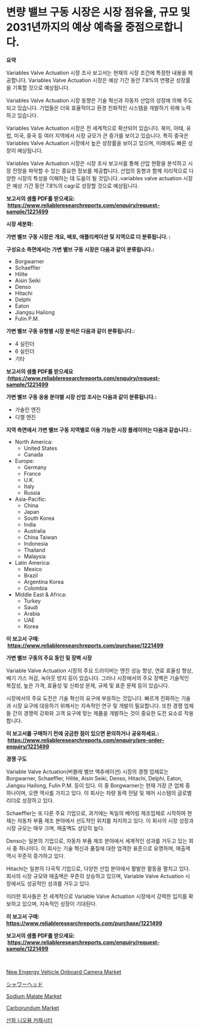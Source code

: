 <p><h1>변량 밸브 구동 시장은 시장 점유율, 규모 및 2031년까지의 예상 예측을 중점으로합니다.</h1></p><p><strong>요약</strong></p>
<p><p>Variables Valve Actuation 시장 조사 보고서는 현재의 시장 조건에 특정한 내용을 제공합니다. Variables Valve Actuation 시장은 예상 기간 동안 7.8%의 연평균 성장률을 기록할 것으로 예상됩니다.</p><p>Variables Valve Actuation 시장 동향은 기술 혁신과 자동차 산업의 성장에 의해 주도되고 있습니다. 기업들은 더욱 효율적이고 환경 친화적인 시스템을 개발하기 위해 노력하고 있습니다.</p><p>Variables Valve Actuation 시장은 전 세계적으로 확산되어 있습니다. 북미, 아태, 유럽, 미국, 중국 등 여러 지역에서 시장 규모가 큰 증가를 보이고 있습니다. 특히 중국은 Variables Valve Actuation 시장에서 높은 성장률을 보이고 있으며, 미래에도 빠른 성장이 예상됩니다.</p><p>Variables Valve Actuation 시장은 시장 조사 보고서를 통해 산업 현황을 분석하고 시장 전망을 파악할 수 있는 중요한 정보를 제공합니다. 산업의 동향과 함께 지리적으로 다양한 시장의 특성을 이해하는 데 도움이 될 것입니다..variables valve actuation 시장은 예상 기간 동안 7.8%의 cagr로 성장할 것으로 예상됩니다.</p></p>
<p><strong>보고서의 샘플 PDF를 받으세요: &nbsp;<a href="https://www.reliableresearchreports.com/enquiry/request-sample/1221499">https://www.reliableresearchreports.com/enquiry/request-sample/1221499</a></strong></p>
<p><strong>시장 세분화:</strong></p>
<p><strong> 가변 밸브 구동 시장은 개요, 배포, 애플리케이션 및 지역으로 더 분류됩니다. :</strong></p>
<p><strong>구성요소 측면에서는 가변 밸브 구동 시장은 다음과 같이 분류됩니다.:</strong></p>
<p><ul><li>Borgwarner</li><li>Schaeffler</li><li>Hilite</li><li>Aisin Seiki</li><li>Denso</li><li>Hitachi</li><li>Delphi</li><li>Eaton</li><li>Jiangsu Hailong</li><li>Fulin P.M.</li></ul></p>
<p><strong> 가변 밸브 구동 유형별 시장 분석은 다음과 같이 분류됩니다.:</strong></p>
<p><ul><li>4 실린더</li><li>6 실린더</li><li>기타</li></ul></p>
<p><strong>보고서의 샘플 PDF를 받으세요 :<a href="https://www.reliableresearchreports.com/enquiry/request-sample/1221499">https://www.reliableresearchreports.com/enquiry/request-sample/1221499</a></strong></p>
<p><strong> 가변 밸브 구동 응용 분야별 시장 산업 조사는 다음과 같이 분류됩니다.:</strong></p>
<p><ul><li>가솔린 엔진</li><li>디젤 엔진</li></ul></p>
<p><strong>지역 측면에서 가변 밸브 구동 지역별로 이용 가능한 시장 플레이어는 다음과 같습니다.:</strong></p>
<p><ul>
    <li>
        North America:
        <ul>
            <li>United States</li>
            <li>Canada</li>
        </ul>
    </li>
    <li>
        Europe:
        <ul>
            <li>Germany</li>
            <li>France</li>
            <li>U.K.</li>
            <li>Italy</li>
            <li>Russia</li>
        </ul>
    </li>
    <li>
        Asia-Pacific:
        <ul>
            <li>China</li>
            <li>Japan</li>
            <li>South Korea</li>
            <li>India</li>
            <li>Australia</li>
            <li>China Taiwan</li>
            <li>Indonesia</li>
            <li>Thailand</li>
            <li>Malaysia</li>
        </ul>
    </li>
    <li>
        Latin America:
        <ul>
            <li>Mexico</li>
            <li>Brazil</li>
            <li>Argentina Korea</li>
            <li>Colombia</li>
        </ul>
    </li>
    <li>
        Middle East & Africa:
        <ul>
            <li>Turkey</li>
            <li>Saudi</li>
            <li>Arabia</li>
            <li>UAE</li>
            <li>Korea</li>
        </ul>
    </li>
    </ul></p>
<p><strong>이 보고서 구매: &nbsp;<a href="https://www.reliableresearchreports.com/purchase/1221499">https://www.reliableresearchreports.com/purchase/1221499</a></strong></p>
<p><strong>가변 밸브 구동의 주요 동인 및 장벽 시장</strong></p>
<p><p>Variable Valve Actuation 시장의 주요 드라이버는 엔진 성능 향상, 연료 효율성 향상, 배기 가스 저감, 녹아웃 방지 등이 있습니다. 그러나 시장에서의 주요 장벽은 기술적인 복잡성, 높은 가격, 효율성 및 신뢰성 문제, 규제 및 표준 문제 등이 있습니다.</p><p>시장에서의 주요 도전은 기술 혁신의 요구에 부응하는 것입니다. 빠르게 진화하는 기술과 시장 요구에 대응하기 위해서는 지속적인 연구 및 개발이 필요합니다. 또한 경쟁 업체들 간의 경쟁력 강화와 고객 요구에 맞는 제품을 개발하는 것이 중요한 도전 요소로 작용합니다.</p></p>
<p><strong>이 보고서를 구매하기 전에 궁금한 점이 있으면 문의하거나 공유하세요.: &nbsp;<a href="https://www.reliableresearchreports.com/enquiry/pre-order-enquiry/1221499">https://www.reliableresearchreports.com/enquiry/pre-order-enquiry/1221499</a></strong></p>
<p><strong>경쟁 구도</strong></p>
<p><p>Variable Valve Actuation(버블레 벨브 액츄에이션) 시장의 경쟁 업체로는 Borgwarner, Schaeffler, Hilite, Aisin Seiki, Denso, Hitachi, Delphi, Eaton, Jiangsu Hailong, Fulin P.M. 등이 있다. 이 중 Borgwarner는 현재 가장 큰 업체 중 하나이며, 오랜 역사를 가지고 있다. 이 회사는 차량 동력 전달 및 제어 시스템의 글로벌 리더로 성장하고 있다.</p><p>Schaeffler는 또 다른 주요 기업으로, 과거에는 독일의 베어링 제조업체로 시작하여 현재는 자동차 부품 제조 분야에서 선도적인 위치를 차지하고 있다. 이 회사의 시장 성장과 시장 규모는 매우 크며, 매출액도 상당히 높다.</p><p>Denso는 일본의 기업으로, 자동차 부품 제조 분야에서 세계적인 성과를 거두고 있는 회사 중 하나이다. 이 회사는 기술 혁신과 품질에 대한 엄격한 표준으로 유명하며, 매출액 역시 꾸준히 증가하고 있다.</p><p>Hitachi는 일본의 다국적 기업으로, 다양한 산업 분야에서 활발한 활동을 펼치고 있다. 회사의 시장 규모와 매출액은 꾸준히 상승하고 있으며, Variable Valve Actuation 시장에서도 성공적인 성과를 거두고 있다. </p><p>이러한 회사들은 전 세계적으로 Variable Valve Actuation 시장에서 강력한 입지를 확보하고 있으며, 지속적인 성장이 기대된다.</p></p>
<p><strong>이 보고서 구매: &nbsp; <a href="https://www.reliableresearchreports.com/purchase/1221499">https://www.reliableresearchreports.com/purchase/1221499</a></strong></p>
<p><strong>보고서의 샘플 PDF를 받으세요: &nbsp;<a href="https://www.reliableresearchreports.com/enquiry/request-sample/1221499">https://www.reliableresearchreports.com/enquiry/request-sample/1221499</a></strong><strong></strong></p>
<p>&nbsp;</p>
<p><p><a href="https://github.com/RichRobinson5/Market-Research-Report-List-4/blob/main/new-engergy-vehicle-onboard-camera-market.md">New Engergy Vehicle Onboard Camera Market</a></p><p><a href="https://github.com/oqoeusbvpadwjs08/Market-Research-Report-List-1/blob/main/5859445188626.md">シャワーヘッド</a></p><p><a href="https://issuu.com/reportprime-2/docs/sodium-malate-market-size-2030.pptx">Sodium Malate Market</a></p><p><a href="https://issuu.com/reportprime-2/docs/carborundum-market-size-2030.pptx">Carborundum Market</a></p><p><a href="https://github.com/sougarounis/Market-Research-Report-List-2/blob/main/9755057188496.md">산화 니오븀 커패시터</a></p></p>